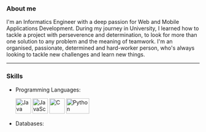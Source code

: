 ### About me

I'm an Informatics Engineer with a deep passion for Web and Mobile Applications Development. During my journey in University, I learned how to tackle a project with perseverence and determination, to look for more than one solution to any problem and the meaning of teamwork. I'm an organised, passionate, determined and hard-worker person, who's always looking to tackle new challenges and learn new things.

<hr>

### Skills

* Programming Languages:

   <img src="https://upload.wikimedia.org/wikipedia/pt/3/30/Java_programming_language_logo.svg" width="40" height="40" title="Java">
   <img src="https://upload.wikimedia.org/wikipedia/commons/thumb/9/99/Unofficial_JavaScript_logo_2.svg/480px-Unofficial_JavaScript_logo_2.svg.png" width="40" height="40" title="JavaScript">
   <img src="https://img.icons8.com/color/452/c-programming.png" width="40" height="40" title="C">
   <img src="https://1000logos.net/wp-content/uploads/2020/08/Python-Emblem.jpg" width="60" height="40" title="Python">
   
* Databases:




<!--
**Nimbus79/Nimbus79** is a ✨ _special_ ✨ repository because its `README.md` (this file) appears on your GitHub profile.

Here are some ideas to get you started:

- 🔭 I’m currently working on ...
- 🌱 I’m currently learning ...
- 👯 I’m looking to collaborate on ...
- 🤔 I’m looking for help with ...
- 💬 Ask me about ...
- 📫 How to reach me: ...
- 😄 Pronouns: ...
- ⚡ Fun fact: ...
-->
